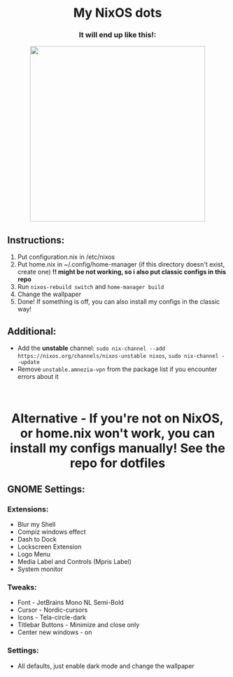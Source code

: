 <div align="center">

# My NixOS dots
### It will end up like this!:  
  
<img src="https://github.com/nexxtdragon/nexxtdragon/raw/main/readme-assets/nixos_new.png?raw=true" height="400">
</div>

## Instructions:
1. Put configuration.nix in /etc/nixos
2. Put home.nix in ~/.config/home-manager (if this directory doesn't exist, create one) **!! might be not working, so i also put classic configs in this repo**
3. Run ```nixos-rebuild switch``` and ```home-manager build```
4. Change the wallpaper
5. Done! If something is off, you can also install my configs in the classic way!

## Additional:
- Add the **unstable** channel: ```sudo nix-channel --add https://nixos.org/channels/nixos-unstable nixos```, ```sudo nix-channel --update```
- Remove ```unstable.amnezia-vpn``` from the package list if you encounter errors about it

<br>

<div align="center">

# Alternative - If you're not on NixOS, or home.nix won't work, you can install my configs manually! See the repo for dotfiles
</div>


## GNOME Settings:

### Extensions:
- Blur my Shell
- Compiz windows effect
- Dash to Dock
- Lockscreen Extension
- Logo Menu
- Media Label and Controls (Mpris Label)
- System monitor

### Tweaks:
- Font - JetBrains Mono NL Semi-Bold
- Cursor - Nordic-cursors
- Icons - Tela-circle-dark
- Titlebar Buttons - Minimize and close only
- Center new windows - on

### Settings:
- All defaults, just enable dark mode and change the wallpaper
